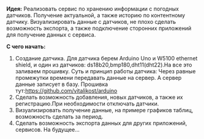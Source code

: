 **Идея:** Реализовать сервис по хранению информации с погодных датчиков.
Получение актуальной, а также историю по контентному датчику.
Визуализировать данные с датчиков, не плохо сделать возможность экспорта, а также подключение сторонних приложений для получение данных с сервиса.

**С чего начать:** 
1.	Создание датчика.
Для датчика берем Arduino Uno и W5100 ethernet shield, и один из датчиков: ds18b20,bmp180,dht11(dht22).На все это заливаем прошивку.
Суть и принцип работы датчика: Через равные промежутки времени передавать данные на сервер. А сервер данные записует в базу.
Прошивка тут:https://github.com/vitalikost/arduino
2. Сделать возможность добавления, новых датчиков, а также их регистрацию.При необходимости отключать датчики.
3. Визуализировать получение данные, на примере графиков таблиц, возможность сделать за период.
4. Сделать возможность экспорта данных для других приложений, сервисов. На будущее…

